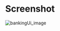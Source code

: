 # Screenshot

![bankingUi_image](https://github.com/user-attachments/assets/c9577f1a-66f9-4953-91c6-f01e6bb87385)
